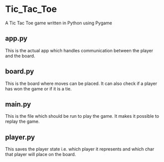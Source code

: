 # Tic\_Tac\_Toe
A Tic Tac Toe game written in Python using Pygame

## app.py
This is the actual app which handles communication between the player and the board.

## board.py
This is the board where moves can be placed. It can also check if a player has won the game or if it is a tie.

## main.py
This is the file which should be run to play the game. It makes it possible to replay the game.

## player.py
This saves the player state i.e. which player it represents and which char that player will place on the board.
